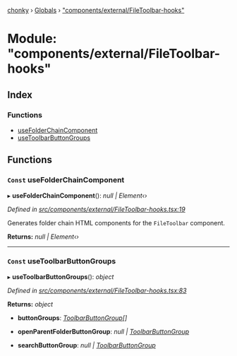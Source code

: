 [chonky](../README.md) › [Globals](../globals.md) › ["components/external/FileToolbar-hooks"](_components_external_filetoolbar_hooks_.md)

# Module: "components/external/FileToolbar-hooks"

## Index

### Functions

* [useFolderChainComponent](_components_external_filetoolbar_hooks_.md#const-usefolderchaincomponent)
* [useToolbarButtonGroups](_components_external_filetoolbar_hooks_.md#const-usetoolbarbuttongroups)

## Functions

### `Const` useFolderChainComponent

▸ **useFolderChainComponent**(): *null | Element‹›*

*Defined in [src/components/external/FileToolbar-hooks.tsx:19](https://github.com/TimboKZ/Chonky/blob/f29f7b3/src/components/external/FileToolbar-hooks.tsx#L19)*

Generates folder chain HTML components for the `FileToolbar` component.

**Returns:** *null | Element‹›*

___

### `Const` useToolbarButtonGroups

▸ **useToolbarButtonGroups**(): *object*

*Defined in [src/components/external/FileToolbar-hooks.tsx:83](https://github.com/TimboKZ/Chonky/blob/f29f7b3/src/components/external/FileToolbar-hooks.tsx#L83)*

**Returns:** *object*

* **buttonGroups**: *[ToolbarButtonGroup](../interfaces/_components_external_toolbarbuttongroup_.toolbarbuttongroup.md)[]*

* **openParentFolderButtonGroup**: *null | [ToolbarButtonGroup](../interfaces/_components_external_toolbarbuttongroup_.toolbarbuttongroup.md)*

* **searchButtonGroup**: *null | [ToolbarButtonGroup](../interfaces/_components_external_toolbarbuttongroup_.toolbarbuttongroup.md)*
